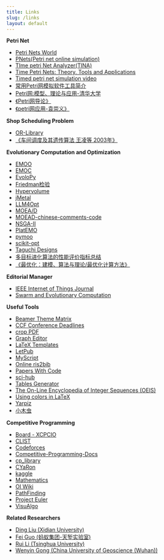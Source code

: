 ```yaml
---
title: Links
slug: /links
layout: default
---
```


<!-- <p>
Sometimes, in my free time, I ponder, 'What makes research meaningful?' I've been told that many studies lack significance, with some simply aimed at filling requirements for graduation. I, too, have engaged in research that felt unfulfilling, and upon reflection, I find it quite boring. I believe meaningful research can be categorized into two types: first, research whose results can be directly implemented to advance industrial progress; and second, research that benefits future researchers. Given my limited abilities, I will strive to achieve the first type, but in the absence of results, I hope to share the materials and tools I used in my past research here, in hopes of assisting other researchers who visit this page.
</p> -->

<p>
    <b>Petri Net</b>
    <br/>
    <ul>
        <li><a href="https://www.informatik.uni-hamburg.de/TGI/PetriNets/index.php" target="_blank">Petri Nets World</a></li>
        <li><a href="https://petri.hp102.ru/pnet.html" target="_blank">PNets(Petri net online simulation)</a></li>
        <li><a href="https://projects.laas.fr/tina/home.php" target="_blank">TIme petri Net Analyzer(TINA)</a></li>
        <li><a href="https://www2.informatik.hu-berlin.de/~popova/tutorial.html" target="_blank">Time Petri Nets: Theory, Tools and Applications</a></li>
        <li><a href="https://www.youtube.com/watch?v=hOhunzgFpcA" target="_blank">Timed petri net simulation video</a></li>
        <li><a href="https://blog.csdn.net/jiary5201314/article/details/44409889" target="_blank">常用Petri网模拟软件工具简介</a></li>
        <li><a href="https://www.bilibili.com/video/BV1Ro4y1U7XC" target="_blank">Petri网:模型、理论与应用-清华大学</a></li>
        <li><a href="https://bhpan.buaa.edu.cn/link/AA26EF6AE7ED2A4A9DBAA8D73DA000374E" target="_blank">《Petri网导论》</a></li>
        <li><a href="https://bhpan.buaa.edu.cn/link/AA99DE80E3BF454B7892AE97E3FD2A5684" target="_blank">《petri网应用-袁崇义》</a></li>
    </ul>
</p>

<p>
    <b>Shop Scheduling Problem</b>
    <br/>
    <ul>
        <li><a href="https://people.brunel.ac.uk/~mastjjb/jeb/info.html" target="_blank">OR-Library</a></li>
        <li><a href="https://bhpan.buaa.edu.cn/link/AAECAE9B0FF0EE488C9109570CBAA4E84C" target="_blank">《车间调度及其遗传算法 王凌等 2003年》</a></li>
    </ul>
</p>

<p>
    <b>Evolutionary Computation and Optimization</b>
    <br/>
    <ul>
        <li><a href="https://delta.cs.cinvestav.mx/~ccoello/EMOO/" target="_blank">EMOO</a></li>
        <li><a href="https://colalab.ai/EMOCDoc/" target="_blank">EMOC</a></li>
        <li><a href="https://github.com/7ossam81/EvoloPy" target="_blank">EvoloPy</a></li>
        <li><a href="https://blog.csdn.net/Raider_zreo/article/details/101722050" target="_blank">Friedman检验</a></li>
        <li><a href="https://ls11-www.cs.tu-dortmund.de/rudolph/hypervolume/start" target="_blank">Hypervolume</a></li>
        <li><a href="https://jmetal.readthedocs.io/en/latest/index.html" target="_blank">jMetal</a></li>
        <li><a href="https://github.com/FeiLiu36/LLM4Opt" target="_blank">LLM4Opt</a></li>
        <li><a href="https://sites.google.com/view/moead/home" target="_blank">MOEA/D</a></li>
        <li><a href="https://github.com/zangzelin/MOEAD-chinese-comments-code" target="_blank">MOEAD-chinese-comments-code</a></li>
        <li><a href="https://github.com/haris989/NSGA-II" target="_blank">NSGA-II</a></li>
        <li><a href="https://github.com/BIMK/PlatEMO" target="_blank">PlatEMO</a></li>
        <li><a href="https://pymoo.org/" target="_blank">pymoo</a></li>
        <li><a href="https://scikit-opt.github.io/scikit-opt/#/zh/" target="_blank">scikit-opt</a></li>
        <li><a href="https://support.minitab.com/zh-cn/minitab/help-and-how-to/statistical-modeling/doe/supporting-topics/taguchi-designs/taguchi-designs/" target="_blank">Taguchi Designs</a></li>
        <li><a href="https://blog.csdn.net/qq_40458671/article/details/88601195" target="_blank">多目标进化算法的性能评价指标总结</a></li>
        <li><a href="http://faculty.bicmr.pku.edu.cn/~wenzw/optbook.html" target="_blank">《最优化：建模、算法与理论/最优化计算方法》</a></li>
    </ul>
</p>


<p>
    <b>Editorial Manager</b>
    <br/>
    <ul>
        <li><a href="https://mc.manuscriptcentral.com/iot" target="_blank">IEEE Internet of Things Journal</a></li>
        <li><a href="https://www.editorialmanager.com/swevo/default2.aspx" target="_blank">Swarm and Evolutionary Computation</a></li>
    </ul>
</p>

<p>
    <b>Useful Tools</b>
    <br/>
    <ul>
        <li><a href="https://hartwork.org/beamer-theme-matrix/" target="_blank">Beamer Theme Matrix</a></li>
        <li><a href="https://ccfddl.top/" target="_blank">CCF Conference Deadlines</a></li>
        <li><a href="https://deftpdf.com/zh/crop-pdf" target="_blank">crop PDF</a></li>
        <li><a href="https://csacademy.com/app/graph_editor/" target="_blank">Graph Editor</a></li>
        <li><a href="https://www.latextemplates.com/" target="_blank">LaTeX Templates</a></li>
        <li><a href="https://www.letpub.com.cn/" target="_blank">LetPub</a></li>
        <li><a href="https://webdemo.myscript.com/" target="_blank">MyScript</a></li>
        <li><a href="https://www.bruot.org/ris2bib/" target="_blank">Online ris2bib</a></li>
        <li><a href="https://paperswithcode.com/" target="_blank">Papers With Code</a></li>
        <li><a href="https://sci-hub.et-fine.com/" target="_blank">sci-hub</a></li>
        <li><a href="https://www.tablesgenerator.com/" target="_blank">Tables Generator</a></li>
        <li><a href="https://oeis.org/" target="_blank">The On-Line Encyclopedia of Integer Sequences (OEIS)</a></li>
        <li><a href="https://www.overleaf.com/learn/latex/Using_colors_in_LaTeX" target="_blank">Using colors in LaTeX</a></li>
        <li><a href="https://yarpiz.com/" target="_blank">Yarpiz</a></li>
        <li><a href="https://muchong.com/" target="_blank">小木虫</a></li>
    </ul>
</p>

<p>
    <b>Competitive Programming</b>
    <br/>
    <ul>
        <li><a href="https://board.xcpcio.com/" target="_blank">Board - XCPCIO</a></li>
        <li><a href="https://clist.by/" target="_blank">CLIST</a></li>
        <li><a href="https://codeforces.com/" target="_blank">Codeforces</a></li>
        <li><a href="https://github.com/lzyrapx/Competitive-Programming-Docs" target="_blank">Competitive-Programming-Docs</a></li>
        <li><a href="https://ssrs-cp.github.io/cp_library/" target="_blank">cp_library</a></li>
        <li><a href="https://github.com/luogu-dev/cyaron/wiki" target="_blank">CYaRon</a></li>
        <li><a href="https://www.kaggle.com/" target="_blank">kaggle</a></li>
        <li><a href="https://math.stackexchange.com/" target="_blank">Mathematics</a></li>
        <li><a href="https://oi-wiki.org/" target="_blank">OI Wiki</a></li>
        <li><a href="https://qiao.github.io/PathFinding.js/visual/" target="_blank">PathFinding</a></li>
        <li><a href="https://pe-cn.github.io/" target="_blank">Project Euler</a></li>
        <li><a href="https://visualgo.net/zh" target="_blank">VisuAlgo</a></li>
    </ul>
</p>

<p>
    <b>Related Researchers</b>
    <br/>
    <ul>
        <li><a href="https://web.xidian.edu.cn/liuding/index.html" target="_blank">Ding Liu (Xidian University)</a></li>
        <li><a href="https://www.guofei.site/" target="_blank">Fei Guo (蚂蚁集团-天堑实验室)</a></li>
        <li><a href="https://cuglirui.github.io/index.html" target="_blank">Rui Li (Tsinghua University)</a></li>
        <li><a href="https://wewnyin.github.io/wenyingong/" target="_blank">Wenyin Gong (China University of Geoscience (Wuhan))</a></li>
    </ul>
</p>